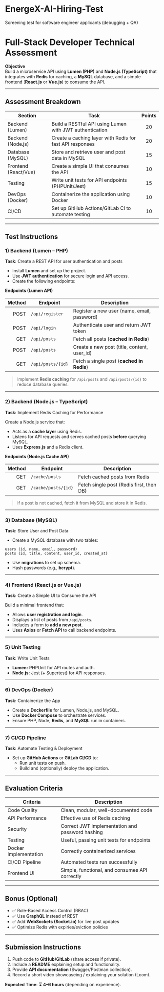 # EnergeX-AI-Hiring-Test
Screening test for software engineer applicants (debugging + QA)
# Full-Stack Developer Technical Assessment

**Objective**  
Build a microservice API using **Lumen (PHP)** and **Node.js (TypeScript)** that integrates with **Redis** for caching, a **MySQL** database, and a simple frontend (**React.js** or **Vue.js**) to consume the API.

---

## Assessment Breakdown

| Section                | Task                                                                | Points |
|------------------------|---------------------------------------------------------------------|:-----:|
| Backend (Lumen)        | Build a RESTful API using Lumen with JWT authentication             |  20   |
| Backend (Node.js)      | Create a caching layer with Redis for fast API responses            |  20   |
| Database (MySQL)       | Store and retrieve user and post data in MySQL                      |  15   |
| Frontend (React/Vue)   | Create a simple UI that consumes the API                            |  10   |
| Testing                | Write unit tests for API endpoints (PHPUnit/Jest)                   |  15   |
| DevOps (Docker)        | Containerize the application using Docker                           |  10   |
| CI/CD                  | Set up GitHub Actions/GitLab CI to automate testing                 |  10   |

---

## Test Instructions

### 1) Backend (Lumen – PHP)
**Task:** Create a REST API for user authentication and posts

- Install **Lumen** and set up the project.
- Use **JWT authentication** for secure login and API access.
- Create the following endpoints:

**Endpoints (Lumen API)**

| Method | Endpoint         | Description                                 |
|-------:|------------------|---------------------------------------------|
| POST   | `/api/register`  | Register a new user (name, email, password) |
| POST   | `/api/login`     | Authenticate user and return JWT token      |
| GET    | `/api/posts`     | Fetch all posts (**cached in Redis**)       |
| POST   | `/api/posts`     | Create a new post (title, content, user_id) |
| GET    | `/api/posts/{id}`| Fetch a single post (**cached in Redis**)   |

> Implement **Redis caching** for `/api/posts` and `/api/posts/{id}` to reduce database queries.

---

### 2) Backend (Node.js – TypeScript)
**Task:** Implement Redis Caching for Performance

Create a Node.js service that:
- Acts as a **cache layer** using Redis.
- Listens for API requests and serves cached posts **before** querying MySQL.
- Uses **Express.js** and a Redis client.

**Endpoints (Node.js Cache API)**

| Method | Endpoint             | Description                              |
|-------:|----------------------|------------------------------------------|
| GET    | `/cache/posts`       | Fetch cached posts from Redis            |
| GET    | `/cache/posts/{id}`  | Fetch single post (Redis first, then DB) |

> If a post is not cached, fetch it from MySQL and store it in Redis.

---

### 3) Database (MySQL)
**Task:** Store User and Post Data

- Create a MySQL database with two tables:

`users (id, name, email, password)`  
`posts (id, title, content, user_id, created_at)`

- Use **migrations** to set up schema.
- Hash passwords (e.g., **bcrypt**).

---

### 4) Frontend (React.js or Vue.js)
**Task:** Create a Simple UI to Consume the API

Build a minimal frontend that:
- Allows **user registration and login**.
- Displays a list of posts from `/api/posts`.
- Includes a form to **add a new post**.
- Uses **Axios** or **Fetch API** to call backend endpoints.

---

### 5) Unit Testing
**Task:** Write Unit Tests
- **Lumen:** PHPUnit for API routes and auth.
- **Node.js:** Jest (+ Supertest) for API responses.

---

### 6) DevOps (Docker)
**Task:** Containerize the App
- Create a **Dockerfile** for Lumen, Node.js, and MySQL.
- Use **Docker Compose** to orchestrate services.
- Ensure PHP, Node, **Redis**, and **MySQL** run in containers.

---

### 7) CI/CD Pipeline
**Task:** Automate Testing & Deployment
- Set up **GitHub Actions** or **GitLab CI/CD** to:
  - Run unit tests on push.
  - Build and (optionally) deploy the application.

---

## Evaluation Criteria

| Criteria              | Description                                      |
|-----------------------|--------------------------------------------------|
| Code Quality          | Clean, modular, well-documented code             |
| API Performance       | Effective use of Redis caching                   |
| Security              | Correct JWT implementation and password hashing  |
| Testing               | Useful, passing unit tests for endpoints         |
| Docker Implementation | Correctly containerized services                 |
| CI/CD Pipeline        | Automated tests run successfully                 |
| Frontend UI           | Simple, functional, and consumes API correctly   |

---

## Bonus (Optional)
- ✅ Role-Based Access Control (RBAC)  
- ✅ Use **GraphQL** instead of REST  
- ✅ Add **WebSockets (Socket.io)** for live post updates  
- ✅ Optimize Redis with expiries/eviction policies

---

## Submission Instructions
1. Push code to **GitHub/GitLab** (share access if private).  
2. Include a **README** explaining setup and functionality.  
3. Provide **API documentation** (Swagger/Postman collection).
4. Record a short video showcaseing / explaining your solution (Loom). 

**Expected Time:** ⏳ **4–6 hours** (depending on experience).

